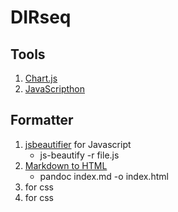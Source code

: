 # DIRseq

## Tools
1. [Chart.js](https://www.chartjs.org/)
3. [JavaScripthon](https://pypi.org/project/javascripthon/)

## Formatter
1. [jsbeautifier](https://pypi.org/project/jsbeautifier/) for Javascript
   - js-beautify -r file.js
2. [Markdown to HTML](https://pandoc.org/)
   - pandoc index.md -o index.html
2. [](https://pypi.org/project/css-html-prettify/) for css
3. [](https://www.cleancss.com/css-beautify/) for css
